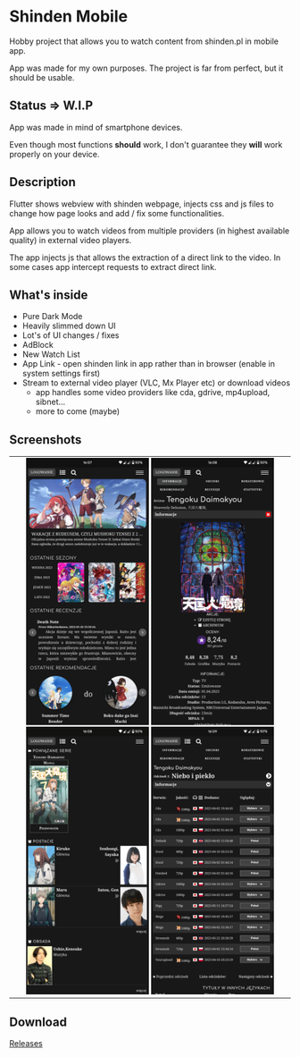 
# Shinden Mobile

Hobby project that allows you to watch content from shinden.pl in mobile app.

App was made for my own purposes.
The project is far from perfect, but it should be usable.

## Status => W.I.P

App was made in mind of smartphone devices. 

Even though most functions **should** work, I don't guarantee they **will** work properly on your device.

## Description

Flutter shows webview with shinden webpage, injects css and js files to change how page looks and add / fix some functionalities. 

App allows you to watch videos from multiple providers (in highest available quality) in external video players.

The app injects js that allows the extraction of a direct link to the video. In some cases app intercept requests to extract direct link.

## What's inside

- Pure Dark Mode
- Heavily slimmed down UI
- Lot's of UI changes / fixes
- AdBlock
- New Watch List
- App Link - open shinden link in app rather than in browser (enable in system settings first)
- Stream to external video player (VLC, Mx Player etc) or download videos
    - app handles some video providers like cda, gdrive, mp4upload, sibnet...
    - more to come (maybe)

## Screenshots

<table>
    <tr>
        <td align="center">
            <img src="/screenshots/s1.png" width="45%">
            <img src="/screenshots/s2.png" width="45%">
            <img src="/screenshots/s3.png" width="45%">
            <img src="/screenshots/s4.png" width="45%">
        </td>
    </tr>
</table>


## Download

[Releases](https://choosealicense.com/licenses/mit/)
